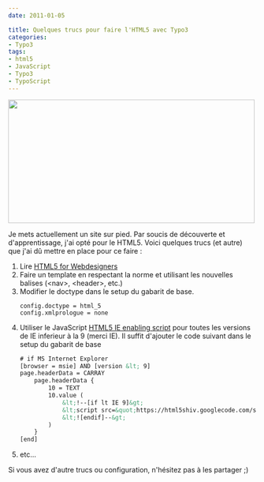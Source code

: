 ```yaml
---
date: 2011-01-05

title: Quelques trucs pour faire l'HTML5 avec Typo3
categories:
- Typo3
tags:
- html5
- JavaScript
- Typo3
- TypoScript
---
```

<img class="alignnone size-medium wp-image-2694" title="structure du html5" src="https://dlgjp9x71cipk.cloudfront.net/2011/01/structure-html5-500x250.gif" alt="" width="500" height="250" />

Je mets actuellement un site sur pied. Par soucis de découverte et d'apprentissage, j'ai opté pour le HTML5. Voici quelques trucs (et autre) que j'ai dû mettre en place pour ce faire :

<!--more-->
<ol>
	<li>Lire <a title="Page de présentation du livre" href="https://books.alistapart.com/products/html5-for-web-designers">HTML5 for Webdesigners</a></li>
	<li>Faire un template en respectant la norme et utilisant les nouvelles balises (&lt;nav&gt;, &lt;header&gt;, etc.)</li>
	<li>Modifier le doctype dans le setup du gabarit de base.

```shell
config.doctype = html_5
config.xmlprologue = none
```

</li>
	<li>Utiliser le JavaScript <a id="project_summary_link" href="https://code.google.com/p/html5shiv/">HTML5 IE enabling script</a> pour toutes les versions de IE inferieur à la 9 (merci IE).
Il suffit d'ajouter le code suivant dans le setup du gabarit de base

```html
# if MS Internet Explorer
[browser = msie] AND [version &lt; 9]
page.headerData = CARRAY
    page.headerData {
        10 = TEXT
        10.value (
            &lt;!--[if lt IE 9]&gt;
            &lt;script src=&quot;https://html5shiv.googlecode.com/svn/trunk/html5.js&quot;&gt;&lt;/script&gt;
            &lt;![endif]--&gt;
        )
    }
[end]
```

</li>
	<li>etc...</li>
</ol>
Si vous avez d'autre trucs ou configuration, n'hésitez pas à les partager ;)
